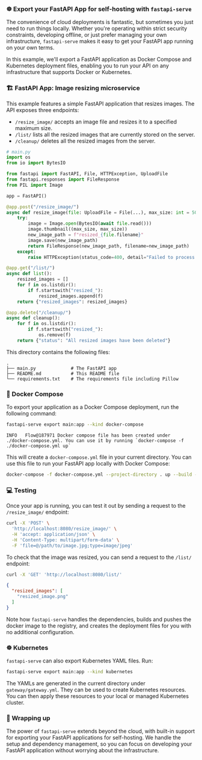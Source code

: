 ### ☸️ Export your FastAPI App for self-hosting with `fastapi-serve`

The convenience of cloud deployments is fantastic, but sometimes you just need to run things locally. Whether you're operating within strict security constraints, developing offline, or just prefer managing your own infrastructure, `fastapi-serve` makes it easy to get your FastAPI app running on your own terms.

In this example, we'll export a FastAPI application as Docker Compose and Kubernetes deployment files, enabling you to run your API on any infrastructure that supports Docker or Kubernetes.


### 🏗️ FastAPI App: Image resizing microservice

This example features a simple FastAPI application that resizes images. The API exposes three endpoints:

- `/resize_image/` accepts an image file and resizes it to a specified maximum size.
- `/list/` lists all the resized images that are currently stored on the server.
- `/cleanup/` deletes all the resized images from the server.

```python
# main.py
import os
from io import BytesIO

from fastapi import FastAPI, File, HTTPException, UploadFile
from fastapi.responses import FileResponse
from PIL import Image

app = FastAPI()

@app.post("/resize_image/")
async def resize_image(file: UploadFile = File(...), max_size: int = 500):
    try:
        image = Image.open(BytesIO(await file.read()))
        image.thumbnail((max_size, max_size))
        new_image_path = f"resized_{file.filename}"
        image.save(new_image_path)
        return FileResponse(new_image_path, filename=new_image_path)
    except:
        raise HTTPException(status_code=400, detail="Failed to process image")

@app.get("/list/")
async def list():
    resized_images = []
    for f in os.listdir():
        if f.startswith("resized_"):
            resized_images.append(f)
    return {"resized_images": resized_images}

@app.delete("/cleanup/")
async def cleanup():
    for f in os.listdir():
        if f.startswith("resized_"):
            os.remove(f)
    return {"status": "All resized images have been deleted"}
```

This directory contains the following files:

```
.
├── main.py             # The FastAPI app    
├── README.md           # This README file
└── requirements.txt    # The requirements file including Pillow
```


### 🐳 Docker Compose

To export your application as a Docker Compose deployment, run the following command:


```bash
fastapi-serve export main:app --kind docker-compose
```

```text
INFO   Flow@187971 Docker compose file has been created under ./docker-compose.yml. You can use it by running `docker-compose -f ./docker-compose.yml up`
```

This will create a `docker-compose.yml` file in your current directory. You can use this file to run your FastAPI app locally with Docker Compose:

```bash
docker-compose -f docker-compose.yml --project-directory . up --build -d --remove-orphans
```

### 💻 Testing

Once your app is running, you can test it out by sending a request to the `/resize_image/` endpoint:

```bash
curl -X 'POST' \
  'http://localhost:8080/resize_image/' \
  -H 'accept: application/json' \
  -H 'Content-Type: multipart/form-data' \
  -F 'file=@/path/to/image.jpg;type=image/jpeg'
```

To check that the image was resized, you can send a request to the `/list/` endpoint:

```bash
curl -X 'GET' 'http://localhost:8080/list/'
```

```json
{
  "resized_images": [
    "resized_image.png"
  ]
}
```

Note how `fastapi-serve` handles the dependencies, builds and pushes the docker image to the registry, and creates the deployment files for you with no additional configuration.


### ☸️ Kubernetes

`fastapi-serve` can also export Kubernetes YAML files. Run:

```bash
fastapi-serve export main:app --kind kubernetes
```

The YAMLs are generated in the current directory under `gateway/gateway.yml`. They can be used to create Kubernetes resources. You can then apply these resources to your local or managed Kubernetes cluster.


### 🎯 Wrapping up

The power of `fastapi-serve` extends beyond the cloud, with built-in support for exporting your FastAPI applications for self-hosting. We handle the setup and dependency management, so you can focus on developing your FastAPI application without worrying about the infrastructure.
